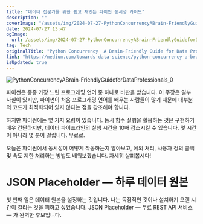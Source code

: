 ```yaml
---
title: "데이터 전문가를 위한 쉽고 재밌는 파이썬 동시성 가이드"
description: ""
coverImage: "/assets/img/2024-07-27-PythonConcurrencyABrain-FriendlyGuideforDataProfessionals_0.png"
date: 2024-07-27 13:47
ogImage: 
  url: /assets/img/2024-07-27-PythonConcurrencyABrain-FriendlyGuideforDataProfessionals_0.png
tag: Tech
originalTitle: "Python Concurrency  A Brain-Friendly Guide for Data Professionals"
link: "https://medium.com/towards-data-science/python-concurrency-a-brain-friendly-guide-for-data-professionals-a6215a3e9e26"
isUpdated: true
---
```






![PythonConcurrencyABrain-FriendlyGuideforDataProfessionals_0](/assets/img/2024-07-27-PythonConcurrencyABrain-FriendlyGuideforDataProfessionals_0.png)

파이썬은 종종 가장 느린 프로그래밍 언어 중 하나로 비판을 받습니다. 이 주장은 일부 사실이 있지만, 파이썬이 처음 프로그래밍 언어를 배우는 사람들이 많기 때문에 대부분의 코드가 최적화되어 있지 않다는 점을 강조해야 합니다.

하지만 파이썬에는 몇 가지 요령이 있습니다. 동시 함수 실행을 활용하는 것은 구현하기 매우 간단하지만, 데이터 파이프라인의 실행 시간을 10배 감소시킬 수 있습니다. 몇 시간이 아니라 몇 분이 걸립니다. 무료로.

오늘은 파이썬에서 동시성이 어떻게 작동하는지 알아보고, 예외 처리, 사용자 정의 콜백 및 속도 제한 처리하는 방법도 배워보겠습니다. 자세히 살펴봅시다!


<div class="content-ad"></div>

# JSON Placeholder — 하루 데이터 원본

첫 번째 일은 데이터 원본을 설정하는 것입니다. 나는 독점적인 것이나 설치하기 오랜 시간이 걸리는 것을 피하고 싶었습니다. JSON Placeholder — 무료 REST API 서비스 — 가 완벽한 후보입니다.